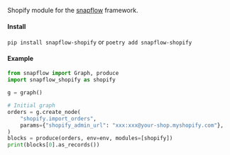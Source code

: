Shopify module for the [snapflow](https://github.com/kvh/snapflow) framework.

#### Install

`pip install snapflow-shopify` or `poetry add snapflow-shopify`

#### Example

```python
from snapflow import Graph, produce
import snapflow_shopify as shopify

g = graph()

# Initial graph
orders = g.create_node(
    "shopify.import_orders",
    params={"shopify_admin_url": "xxx:xxx@your-shop.myshopify.com"},
)
blocks = produce(orders, env=env, modules=[shopify])
print(blocks[0].as_records())
```
